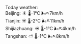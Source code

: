 Today weather:  
Beijing: ☀️   🌡️-1°C 🌬️↖7km/h  
Tianjin: ☀️   🌡️-2°C 🌬️↖11km/h  
Shijiazhuang: ☀️   🌡️-1°C 🌬️↖4km/h  
Tangshan: ⛅️  🌡️-1°C 🌬️↖8km/h  
